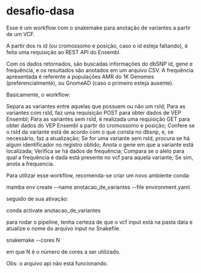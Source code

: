 # desafio-dasa

Esse é um workflow com o snakemake para anotação de variantes a partir de um VCF.

A partir dos rs id (ou cromossomo e posição, caso o id esteja faltando), é feita uma requisição ao REST API do Ensembl.

Com os dados retornados, são buscadas informações do dbSNP id, gene e frequência, e os resultados são anotados em um arquivo CSV. 
A frequência apresentada é referente a populações AMR do 1K Genomes (preferencialmente), ou GnomeAD (caso o primeiro esteja ausente).

Basicamente, o workflow:

Separa as variantes entre aquelas que possuem ou não um rsId;
Para as variantes com rsId, faz uma requisição POST para obter dados de VEP Ensembl;
Para as variantes sem rsId, é realizada uma requisição GET para obter dados do VEP Ensembl a partir do cromossomo e posição;
Confere se o rsId da variante está de acordo com o que consta no dbsnp, e, se necessário, faz a atualização;
Se for uma variante sem rsId, procura se há algum identificador no registro obtido;
Anota o gene em que a variante está localizada;
Verifica se há dados de frequência;
Compara se o alelo para qual a frequência é dada está presente no vcf para aquela variante;
Se sim, anota a frequencia.

Para utilizar esse workflow, recomenda-se criar um novo ambiente conda:

mamba env create --name anotacao_de_variantes --file environment.yaml

seguido de sua ativação:

conda activate anotacao_de_variantes

para rodar o pipeline, tenha certeza de que o vcf input está na pasta data e atualize o nome do arquivo input no Snakefile.

snakemake --cores N

em que N é o número de cores a ser utilizado.

Obs: o arquivo api não está funcionando.
